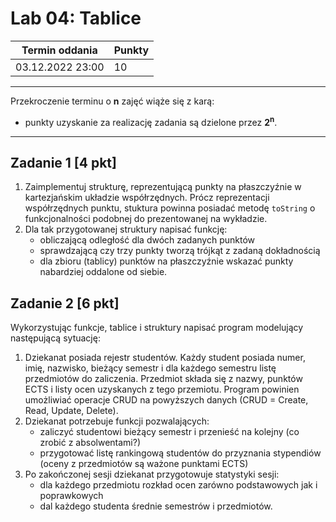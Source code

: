 # Lab 04: Tablice

| Termin oddania | Punkty     |
|----------------|:-----------|
|    03.12.2022 23:00 |   10        |

--- 
Przekroczenie terminu o **n** zajęć wiąże się z karą:
- punkty uzyskanie za realizację zadania są dzielone przez **2<sup>n</sup>**.

--- 
## Zadanie 1 [4 pkt]
1. Zaimplementuj strukturę, reprezentującą punkty na płaszczyźnie w kartezjańskim układzie współrzędnych. 
Prócz reprezentacji współrzędnych punktu, stuktura powinna posiadać metodę `toString` o funkcjonalności podobnej do prezentowanej na wykładzie.
1. Dla tak przygotowanej struktury napisać funkcję:
   - obliczającą odległość dla dwóch zadanych punktów
   - sprawdzającą czy trzy punkty tworzą trójkąt z zadaną dokładnością
   - dla zbioru (tablicy) punktów na płaszczyźnie wskazać punkty nabardziej oddalone od siebie.

## Zadanie 2 [6 pkt]
Wykorzystując funkcje, tablice i struktury napisać program modelujący następującą sytuację:
1. Dziekanat posiada rejestr studentów. Każdy student posiada numer, imię, nazwisko, bieżący semestr i dla każdego semestru listę przedmiotów do zaliczenia.
Przedmiot składa się z nazwy, punktów ECTS i listy ocen uzyskanych z tego przemiotu. Program powinien umożliwiać operacje CRUD na powyższych danych (CRUD = Create, Read, Update, Delete).
2. Dziekanat potrzebuje funkcji pozwalających:
   - zaliczyć studentowi bieżący semestr i przenieść na kolejny (co zrobić z absolwentami?)
   - przygotować listę rankingową studentów do przyznania stypendiów (oceny z przedmiotów są ważone punktami ECTS)
3. Po zakończonej sesji dziekanat przygotowuje statystyki sesji:
   - dla każdego przedmiotu rozkład ocen zarówno podstawowych jak i poprawkowych
   - dal każdego studenta średnie semestrów i przedmiotów.
